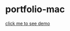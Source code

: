 # portfolio-mac
<a target="_blank" href="https://niteshuday.github.io/portfolio-mac/">click me to see demo</a>